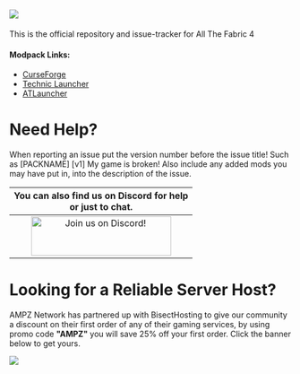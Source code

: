 ![](https://www.bisecthosting.com/images/CF/ATF4/BH_NU_HEADER.png)
======

This is the official repository and issue-tracker for All The Fabric 4
    
#### Modpack Links: 
+ [CurseForge ](https://www.curseforge.com/minecraft/modpacks/all-the-fabric-4)
+ [Technic Launcher](https://www.technicpack.net/modpack/all-the-fabric-4.1932437)
+ [ATLauncher](https://atlauncher.com/pack/AllTheFabric4)
  
Need Help?
======
When reporting an issue put the version number before the issue title! Such as [PACKNAME] [v1] My game is broken! Also include any added mods you may have put in, into the description of the issue. 
 

|You can also find us on Discord for help<br>or just to chat.|
|:------------:|
|<a href="https://discord.gg/enrpMDd"><img src="https://discord.com/assets/ff41b628a47ef3141164bfedb04fb220.png" alt="Join us on Discord!"  width="250" height="70"></a>|

Looking for a Reliable Server Host?
======
AMPZ Network has partnered up with BisectHosting to give our community a discount on their first order of any of their gaming services, by using promo code **"AMPZ"** you will save 25% off your first order. Click the banner below to get yours. 

[![](https://www.bisecthosting.com/images/CF/ATF4/BH_NU_PROMO.png)](https://bisecthosting.com/AMPZ)

